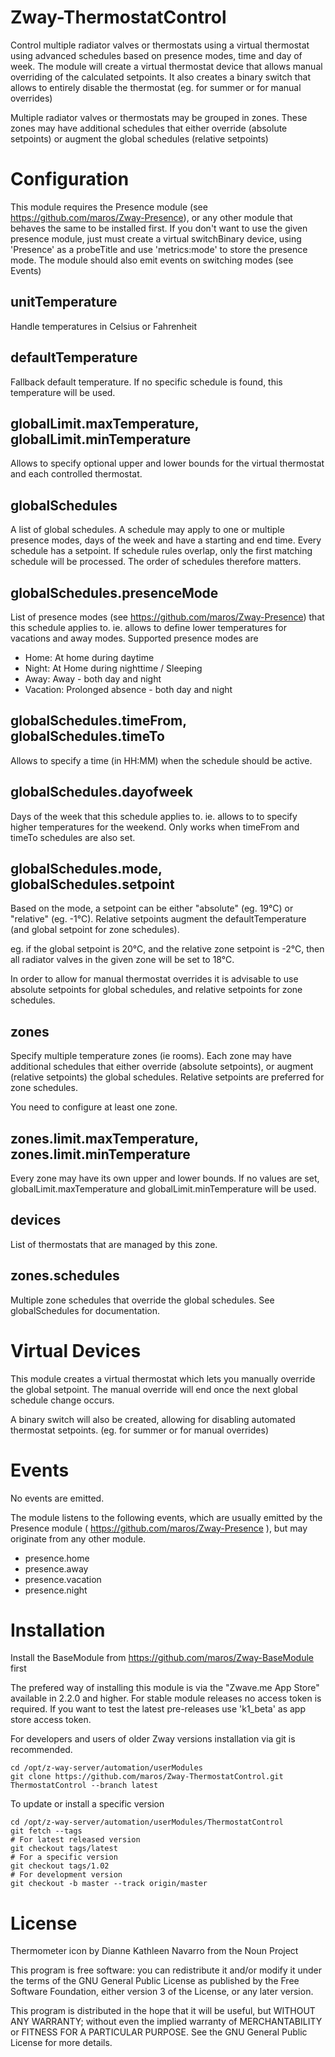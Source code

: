 # Zway-ThermostatControl

Control multiple radiator valves or thermostats using a virtual thermostat
using advanced schedules based on presence modes, time and day of week. The
module will create a virtual thermostat device that allows manual overriding
of the calculated setpoints. It also creates a binary switch that allows
to entirely disable the thermostat (eg. for summer or for manual overrides)

Multiple radiator valves or thermostats may be grouped in zones. These zones
may have additional schedules that either override (absolute setpoints) or
augment the global schedules (relative setpoints)

# Configuration

This module requires the Presence module
(see https://github.com/maros/Zway-Presence), or any other module that behaves
the same to be installed first. If you don't want to use the given presence
module, just must create a virtual switchBinary device, using 'Presence' as a
probeTitle and use 'metrics:mode' to store the presence mode. The module
should also emit events on switching modes (see Events)

## unitTemperature

Handle temperatures in Celsius or Fahrenheit

## defaultTemperature

Fallback default temperature. If no specific schedule is found, this
temperature will be used.

## globalLimit.maxTemperature, globalLimit.minTemperature

Allows to specify optional upper and lower bounds for the virtual thermostat
and each controlled thermostat.

## globalSchedules

A list of global schedules. A schedule may apply to one or multiple presence
modes, days of the week and have a starting and end time. Every schedule has
a setpoint. If schedule rules overlap, only the first matching schedule will
be processed. The order of schedules therefore matters.

## globalSchedules.presenceMode

List of presence modes (see https://github.com/maros/Zway-Presence) that this
schedule applies to. ie. allows to define lower temperatures for vacations and
away modes. Supported presence modes are

* Home: At home during daytime
* Night: At Home during nighttime / Sleeping
* Away: Away - both day and night
* Vacation: Prolonged absence - both day and night

## globalSchedules.timeFrom, globalSchedules.timeTo

Allows to specify a time (in HH:MM) when the schedule should be active.

## globalSchedules.dayofweek

Days of the week that this schedule applies to. ie. allows to to specify
higher temperatures for the weekend. Only works when timeFrom and
timeTo schedules are also set.

## globalSchedules.mode, globalSchedules.setpoint

Based on the mode, a setpoint can be either "absolute" (eg. 19°C) or "relative"
(eg. -1°C). Relative setpoints augment the defaultTemperature (and global
setpoint for zone schedules).

eg. if the global setpoint is 20°C, and the relative zone setpoint is -2°C,
then all radiator valves in the given zone will be set to 18°C.

In order to allow for manual thermostat overrides it is advisable to
use absolute setpoints for global schedules, and relative setpoints for
zone schedules.

## zones

Specify multiple temperature zones (ie rooms). Each zone may have additional
schedules that either override (absolute setpoints), or augment (relative setpoints)
the global schedules. Relative setpoints are preferred for zone schedules.

You need to configure at least one zone.

## zones.limit.maxTemperature, zones.limit.minTemperature

Every zone may have its own upper and lower bounds. If no values are set,
globalLimit.maxTemperature and globalLimit.minTemperature will be used.

## devices

List of thermostats that are managed by this zone.

## zones.schedules

Multiple zone schedules that override the global schedules. See globalSchedules
for documentation.

# Virtual Devices

This module creates a virtual thermostat which lets you manually override the
global setpoint. The manual override will end once the next global schedule
change occurs.

A binary switch will also be created, allowing for disabling automated
thermostat setpoints. (eg. for summer or for manual overrides)

# Events

No events are emitted.

The module listens to the following events, which are usually emitted by
the Presence module ( https://github.com/maros/Zway-Presence ), but may
originate from any other module.

* presence.home
* presence.away
* presence.vacation
* presence.night

# Installation

Install the BaseModule from https://github.com/maros/Zway-BaseModule first

The prefered way of installing this module is via the "Zwave.me App Store"
available in 2.2.0 and higher. For stable module releases no access token is
required. If you want to test the latest pre-releases use 'k1_beta' as
app store access token.

For developers and users of older Zway versions installation via git is
recommended.

```shell
cd /opt/z-way-server/automation/userModules
git clone https://github.com/maros/Zway-ThermostatControl.git ThermostatControl --branch latest
```

To update or install a specific version
```shell
cd /opt/z-way-server/automation/userModules/ThermostatControl
git fetch --tags
# For latest released version
git checkout tags/latest
# For a specific version
git checkout tags/1.02
# For development version
git checkout -b master --track origin/master
```

# License

Thermometer icon by Dianne Kathleen Navarro from the Noun Project

This program is free software: you can redistribute it and/or modify
it under the terms of the GNU General Public License as published by
the Free Software Foundation, either version 3 of the License, or any
later version.

This program is distributed in the hope that it will be useful,
but WITHOUT ANY WARRANTY; without even the implied warranty of
MERCHANTABILITY or FITNESS FOR A PARTICULAR PURPOSE. See the
GNU General Public License for more details.
